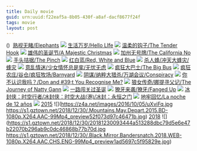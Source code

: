 ```yaml
---
title: Daily movie
guid: urn:uuid:f22eaf5a-8b05-430f-a8af-dacf8677f24f
tags: movie
layout: post
---
```


()
![]()
[熟视无睹/Elephants](magnet:?xt=urn:btih:98264a1eb8499f8f9c0a52960cf2f23bd7477cf9)
![](http://img.google.com.btba.xiaoeryi.com/upload/2018/12/30/84618Z5!104667.big.jpg)
[生活万岁/Hello LIfe](magnet:?xt=urn:btih:c9c7d243d510d1f98372dde0677230612c0ed928)
![](http://img.google.com.btba.xiaoeryi.com/upload/2018/12/30/465p666143D541.big.jpg)
[温柔的钩子/The Tender Hook](magnet:?xt=urn:btih:e95fda243b032bd1ef6b88932fecf60d6cb053b3)
![](http://img.google.com.btba.xiaoeryi.com/upload/2018/12/30/4b66t116544905.big.jpg)
[雄伟的圣诞节/A Majestic Christmas](magnet:?xt=urn:btih:f41fb4ccd05a4cdbf225b0cafee2373c8c960f23)
![](http://img.google.com.btba.xiaoeryi.com/upload/2018/12/30/5z61006154768-.big.jpg)
[加州无号牌/The California No](magnet:?xt=urn:btih:d3802a8a26adfe495d73415b74989c1fb5ba5f6c)
![](http://img.google.com.btba.xiaoeryi.com/upload/2018/12/30/6614076E51641T.big.jpg)
[手头拮据/The Pinch](magnet:?xt=urn:btih:0b5ce33fea8f82af700444002125770f3e9bedc8)
![](http://img.google.com.btba.xiaoeryi.com/upload/2018/12/30/124625106u260Y.big.jpg)
[红白蓝/Red, White and Blue](magnet:?xt=urn:btih:d5960c1f5d6126e225750500e3101100c9e13fa3)
![](http://img.google.com.btba.xiaoeryi.com/upload/2018/12/30/51226566421sH4.big.jpg)
[杀人蜂/冲天大蜂灾/蜂灾](magnet:?xt=urn:btih:5308657cfdfafc44cc73d9be33cd43cf6ec36c6a)
![](http://img.google.com.btba.xiaoeryi.com/upload/2014/10/31/tKtKO09t1t18.big.jpg)
[意乱情迷/少女情怀总是挛/无忧无虑](magnet:?xt=urn:btih:a6f4c4afa5cb3c94690ce62b2ae35b7ab010bc97)
![](http://img.google.com.btba.xiaoeryi.com/upload/2014/11/01/HH8xqH1yyx1q.big.jpg)
[疯狂大巴士/The Big Bus](magnet:?xt=urn:btih:c0c8eca88d8f8c2c107e46158d572bae455546c8)
![](http://img.google.com.btba.xiaoeryi.com/upload/2018/12/30/6t16527H472010.big.jpg)
[疯狂农庄/谷仓/疯狂牧场/Barnyard](magnet:?xt=urn:btih:21614cc29b4832371392295c82279d2a57d3d539)
![](http://img.google.com.btba.xiaoeryi.com/upload/2018/12/30/267h645V260611.big.jpg)
[阴谋/纳粹大猎杀/万湖会议/Conspiracy](magnet:?xt=urn:btih:6f5940e336f14766549363043997e0ed8ccba9c3)
![](http://img.google.com.btba.xiaoeryi.com/upload/2018/12/30/K501K683126342.big.jpg)
[你不认识我吗？/Don and #39;t You Recognise Me?](magnet:?xt=urn:btih:9e7f7fc83829ecc1011709920edb751c1d9eaca5)
![](http://img.google.com.btba.xiaoeryi.com/upload/2018/12/30/8528g661V62421.big.jpg)
[狼女传奇/娜提寻父记/The Journey of Natty Gann](magnet:?xt=urn:btih:1b38e97ab0d1e367ae5213861d52dbbc665a14c5)
![](http://img.google.com.btba.xiaoeryi.com/upload/2018/12/30/6924255819_1P6.big.jpg)
[一路闯关过圣诞](magnet:?xt=urn:btih:3479b7503814072c575956ef55c5d83f5564f3b8)
![](http://img.google.com.btba.xiaoeryi.com/upload/2014/10/31/0sNsXzXzcXsz.big.jpg)
[獠牙来袭/獠牙/Fanged Up](magnet:?xt=urn:btih:6b316ac0193063acd671d1a94ae04e66e7fac840)
![](http://img.google.com.btba.xiaoeryi.com/upload/2018/12/30/n46253p1465012.big.jpg)
[冰封侠：时空行者/冰封侠：时空大战(港)/冰封：永恒之门](magnet:?xt=urn:btih:bd475a8a16af215cc18a126c9b7bb20b5a4f50fe)
![](http://img.google.com.btba.xiaoeryi.com/upload/2018/12/30/176225X41K8166.big.jpg)
[地牢回忆/La noche de 12 años](magnet:?xt=urn:btih:a34bea9f491459ec64d400ab046dedcee09b5422)
![](http://img.google.com.btba.xiaoeryi.com/upload/2018/12/29/16933089056i4Y.big.jpg)
[2015](magnet:?xt=urn:btih:4A578581393C69D834816F78823F69D760F81D81)
![](https://z4a.net/images/2016/10/05/uXviFq.jpg
https://s1.gztown.net/2018/12/30/.Mountains.May.Depart.2015.BD-1080p.X264.AAC-99Mp4_preview52f073d97c46471b.jpg)
[2018](magnet:?xt=urn:btih:27F58F967F7C44E12C625AA2BB18FB599B1D2A5C)
![](https://s1.gztown.net/2018/12/30/20181230093444a513288dbc79d5e6e47b22070b296ab9c0dc46868b77b70d.jpg
https://s1.gztown.net/2018/12/30/.Black.Mirror.Bandersnatch.2018.WEB-1080p.X264.AAC.CHS.ENG-99Mp4_preview1ad5697c5f95829e.jpg)
